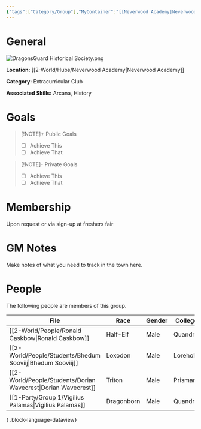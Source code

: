 ```yaml
---
{"tags":["Category/Group"],"MyContainer":"[[Neverwood Academy|Neverwood Academy]]","MyCategory":"Extracurricular Club","image":"DragonsGuard Historical Society.png","obsidianUIMode":"preview","leaders":null,"staff":null,"members":null,"initiates":null,"primary_contact":null,"Skill1":"Arcana","Skill2":"History","dg-publish":true,"dg-path":"World/Groups/Extracurricular Club/Dragonsguard Historical Society.md","permalink":"/world/groups/extracurricular-club/dragonsguard-historical-society/","dgPassFrontmatter":true,"updated":"2025-09-29T12:37:20.000+01:00"}
---
```



# General

![DragonsGuard Historical Society.png](/img/user/z_Assets/Extracurriculars/DragonsGuard%20Historical%20Society.png)

**Location:** [[2-World/Hubs/Neverwood Academy\|Neverwood Academy]]

**Category:** Extracurricular Club

**Associated Skills:** Arcana, History

# Goals

> [!NOTE]+ Public Goals
> - [ ] Achieve This
> - [ ] Achieve That

> [!NOTE]- Private Goals
> - [ ] Achieve This
> - [ ] Achieve That

# Membership
Upon request or via sign-up at freshers fair

# GM Notes

Make notes of what you need to track in the town here. 


# People

The following people are members of this group.  


| File                                                              | Race       | Gender | College  |
| ----------------------------------------------------------------- | ---------- | ------ | -------- |
| [[2-World/People/Ronald Caskbow\|Ronald Caskbow]]              | Half-Elf   | Male   | Quandrix |
| [[2-World/People/Students/Bhedum Sooviij\|Bhedum Sooviij]]     | Loxodon    | Male   | Lorehold |
| [[2-World/People/Students/Dorian Wavecrest\|Dorian Wavecrest]] | Triton     | Male   | Prismari |
| [[1-Party/Group 1/Vigilius Palamas\|Vigilius Palamas]]         | Dragonborn | Male   | Quandrix |

{ .block-language-dataview}

